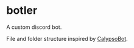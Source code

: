 # botler
A custom discord bot.

File and folder structure inspired by [CalypsoBot](https://github.com/sabattle/CalypsoBot).